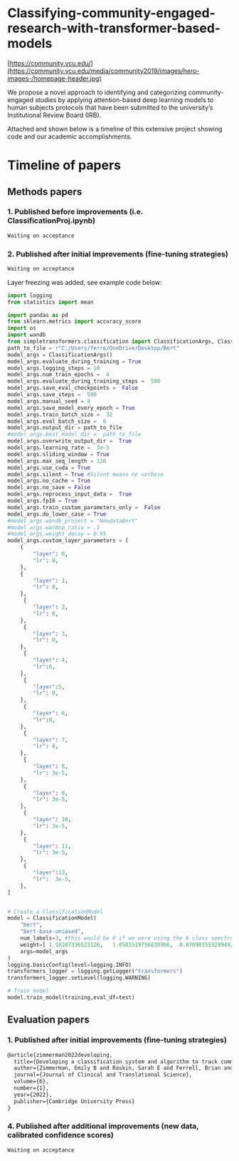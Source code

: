 # Classifying-community-engaged-research-with-transformer-based-models
[https://community.vcu.edu/](https://community.vcu.edu/media/community2019/images/hero-images-/homepage-header.jpg)

We propose a novel approach to identifying and categorizing community-engaged studies by applying attention-based deep learning models to human subjects protocols that have been submitted to the university’s Institutional Review Board (IRB).

Attached and shown below is a timeline of this extensive project showing code and our academic accomplishments.

# Timeline of papers
## Methods papers
### 1. Published before improvements (i.e. ClassificationProj.ipynb)

```latex
Waiting on acceptance
```

### 2. Published after initial improvements (fine-tuning strategies)

```latex
Waiting on acceptance
```

Layer freezing was added, see example code below:

```python
import logging
from statistics import mean

import pandas as pd
from sklearn.metrics import accuracy_score
import os
import wandb
from simpletransformers.classification import ClassificationArgs, ClassificationModel
path_to_file = r"C:/Users/ferre/OneDrive/Desktop/Bert"
model_args = ClassificationArgs()
model_args.evaluate_during_training = True
model_args.logging_steps = 10
model_args.num_train_epochs =  4
model_args.evaluate_during_training_steps =  500
model_args.save_eval_checkpoints =  False
model_args.save_steps =  500
model_args.manual_seed = 4
model_args.save_model_every_epoch = True
model_args.train_batch_size =  32
model_args.eval_batch_size =  8
model_args.output_dir = path_to_file
#model_args.best_model_dir =  path_to_file
model_args.overwrite_output_dir =  True
model_args.learning_rate =  3e-5
model_args.sliding_window = True
model_args.max_seq_length = 128
model_args.use_cuda = True
model_args.silent = True #Silent means no verbose
model_args.no_cache = True
model_args.no_save = False
model_args.reprocess_input_data =  True
model_args.fp16 = True
model_args.train_custom_parameters_only =  False
model_args.do_lower_case = True
#model_args.wandb_project = "NewdataBert"
#model_args.warmup_ratio = .1
#model_args.weight_decay = 0.95
model_args.custom_layer_parameters = [
    {
        "layer": 0,
        "lr": 0,
    },
    {
        "layer": 1,
        "lr": 0,
    },
     {
        "layer": 2,
        "lr": 0,
    },
     {
        "layer": 3,
        "lr": 0,
    },
     {
        "layer": 4,
        "lr":0,
    },
     {
        "layer":5,
        "lr": 0,
    },
     {
        "layer": 6,
        "lr":0,
    },
     {
        "layer": 7,
        "lr": 0,
    },
     {
        "layer": 8,
        "lr": 3e-5,
    },
     {
        "layer": 9,
        "lr": 3e-5,
    },
     {
        "layer": 10,
        "lr": 3e-5,
    },
     {
        "layer": 11,
        "lr": 3e-5,
    },
     {
        "layer":12,
        "lr":  3e-5,
    },
]


# Create a ClassificationModel
model = ClassificationModel(
    "bert", 
    "bert-base-uncased",
    num_labels=3, #this would be 6 if we were using the 6 class spectrum 
    weight=[ 1.10207336523126,   1.0501519756838906,  0.8769035532994924],
    args=model_args
)
logging.basicConfig(level=logging.INFO)
transformers_logger = logging.getLogger("transformers")
transformers_logger.setLevel(logging.WARNING)

# Train model
model.train_model(training,eval_df=test)
```
## Evaluation papers
### 1. Published after initial improvements (fine-tuning strategies)

```latex
@article{zimmerman2022developing,
  title={Developing a classification system and algorithm to track community-engaged research using IRB protocols at a large research university},
  author={Zimmerman, Emily B and Raskin, Sarah E and Ferrell, Brian and Krist, Alex H},
  journal={Journal of Clinical and Translational Science},
  volume={6},
  number={1},
  year={2022},
  publisher={Cambridge University Press}
}
```

### 4. Published after additional improvements (new data, calibrated confidence scores)

```latex
Waiting on acceptance
```

